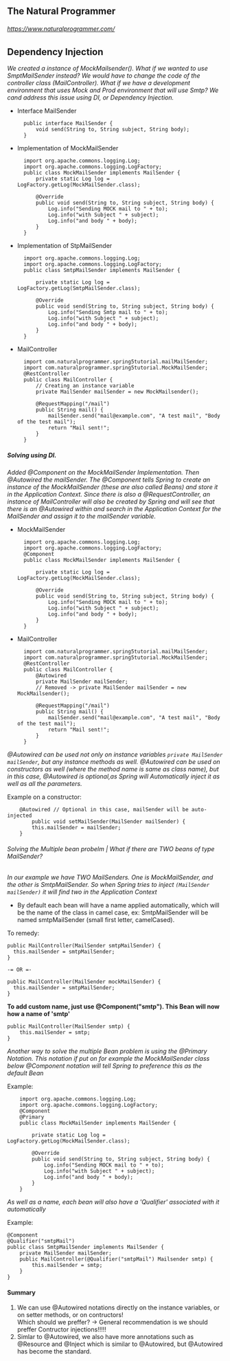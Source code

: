 ## The Natural Programmer
###### https://www.naturalprogrammer.com/

## Dependency Injection

*We created a instance of MockMailsender().  What if we wanted to use SmptMailSender instead?  We would have to change the
code of the controller class (MailController).  What if we have a development environment that uses Mock and Prod environment that
will use Smtp? We cand address this issue using DI, or Dependency Injection.*

* Interface MailSender

        public interface MailSender {
            void send(String to, String subject, String body);
        }

* Implementation of MockMailSender

        import org.apache.commons.logging.Log;
	    import org.apache.commons.logging.LogFactory;
	    public class MockMailSender implements MailSender {
		    private static Log log = LogFactory.getLog(MockMailSender.class);

    		@Override
    		public void send(String to, String subject, String body) {
    			Log.info("Sending MOCK mail to " + to);
    			Log.info("with Subject " + subject);
    			Log.info("and body " + body);
    		}
	    }

* Implementation of StpMailSender

	    import org.apache.commons.logging.Log;
	    import org.apache.commons.logging.LogFactory;
	    public class SmtpMailSender implements MailSender {

		    private static Log log = LogFactory.getLog(SmtpMailSender.class);

		    @Override
		    public void send(String to, String subject, String body) {
			    Log.info("Sending Smtp mail to " + to);
			    Log.info("with Subject " + subject);
			    Log.info("and body " + body);
		    }
	    }

* MailController
 
        import com.naturalprogrammer.spring5tutorial.mailMailSender;
	    import com.naturalprogrammer.spring5tutorial.MockMailSender;
	    @RestController
	    public class MailController {
		    // Creating an instance variable
		    private MailSender mailSender = new MockMailsender();
		
		    @RequestMapping("/mail")
		    public String mail() {
			    mailSender.send("mail@example.com", "A test mail", "Body of the test mail");
			    return "Mail sent!";
		    }
	    }

##### Solving using DI.
*Added @Component on the MockMailSender Implementation.  Then @Autowired the mailSender. The @Component tells Spring to create an instance of the MockMailSender (these are also called Beans) and store it in the Application Context.  Since there is also a @RequestController, 
an instance of MailController will also be created by Spring and will see that there is an @Autowired within and search in the Application Context for the MailSender and assign it to the mailSender variable.*

* MockMailSender	

        import org.apache.commons.logging.Log;
	    import org.apache.commons.logging.LogFactory;
	    @Component
	    public class MockMailSender implements MailSender {

		    private static Log log = LogFactory.getLog(MockMailSender.class);

		    @Override
		    public void send(String to, String subject, String body) {
			    Log.info("Sending MOCK mail to " + to);
			    Log.info("with Subject " + subject);
			    Log.info("and body " + body);
		    }
	    }

* MailController

    	import com.naturalprogrammer.spring5tutorial.mailMailSender;
    	import com.naturalprogrammer.spring5tutorial.MockMailSender;
    	@RestController
    	public class MailController {
    		@Autowired
    		private MailSender mailSender;
    		// Removed -> private MailSender mailSender = new MockMailsender();
    		
    		@RequestMapping("/mail")
    		public String mail() {
    			mailSender.send("mail@example.com", "A test mail", "Body of the test mail");
    			return "Mail sent!";
    		}
    	}

*@Autowired can be used not only on instance variables `private MailSender mailSender`, but any instance methods as well.
@Autowired can be used on constructors as well (where the method name is same as class name), but in this case, @Autowired is optional,as Spring will _Automatically_ inject it as well as all the parameters.*

Example on a constructor:

    	@Autowired // Optional in this case, mailSender will be auto-injected
    		public void setMailSender(MailSender mailSender) {
    		this.mailSender = mailSender;
    	}

###### Solving the Multiple bean probelm | What if there are TWO beans of type MailSender?
*In our example we have TWO MailSenders.  One is MockMailSender, and the other is SmtpMailSender. So when Spring tries to inject `(MailSender mailSender)` it will find two in the Application Context*

* By default each bean will have a name applied automatically, which will be the name of the class in camel case, ex: SmtpMailSender will be named smtpMailSender (small first letter, camelCased).

To remedy:

	public MailController(MailSender smtpMailSender) {
	  this.mailSender = smtpMailSender;
	}
	
	-= OR =-

	public MailController(MailSender mockMailSender) {
	  this.mailSender = smtpMailSender;
	}
	
**To add custom name, just use @Component("smtp").  This Bean will now how a name of 'smtp'**

	public MailController(MailSender smtp) {
		this.mailSender = smtp;
	}

*Another way to solve the multiple Bean problem is using the @Primary Notation.  This notation if put on for example the
MockMailSender class below @Component notation will tell Spring to preference this as the default Bean*

Example:

    	import org.apache.commons.logging.Log;
	    import org.apache.commons.logging.LogFactory;
	    @Component
	    @Primary
	    public class MockMailSender implements MailSender {

		    private static Log log = LogFactory.getLog(MockMailSender.class);

		    @Override
		    public void send(String to, String subject, String body) {
			    Log.info("Sending MOCK mail to " + to);
			    Log.info("with Subject " + subject);
			    Log.info("and body " + body);
		    }
	    }

*As well as a name, each bean will also have a 'Qualifier' associated with it automatically*

Example:

	@Component
	@Qualifier("smtpMail")
	public class SmtpMailSender implements MailSender {
		private MailSender mailSender;
		public MailController(@Qualifier("smtpMail") Mailsender smtp) {
			this.mailSender = smtp;
		}
	}


#### Summary
1. We can use @Autowired notations directly on the instance variables, or on setter methods, or on contructors!  
Which should we preffer? -> General recommendation is we should preffer Contructor injections!!!!!
2. Simlar to @Autowired, we also have more annotations such as @Resource and @Inject which is similar to @Autowired, 
but @Autowired has become the standard.
